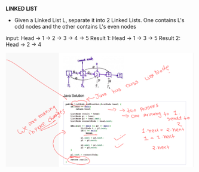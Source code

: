 **LINKED LIST**

- Given a Linked List L, separate it into 2 Linked Lists. One contains L's odd nodes and the other contains L's even nodes

input: Head -> 1 -> 2 -> 3 -> 4 -> 5
Result 1: Head -> 1 -> 3 -> 5
Result 2: Head -> 2 -> 4

![alt text](images/linkedlist_1.png "Title")